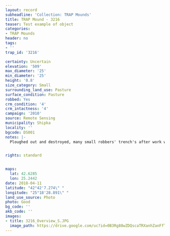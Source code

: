 ```yaml
---
layout: record
subheadline: 'Collection: TRAP Mounds'
title: TRAP Mound - 3216
teaser: Test example of object
categories:
- TRAP Mounds
header: no
tags:
- ''
trap_id: '3216'

certainty: Uncertain
elevation: '509'
max_diameter: '25'
min_diameter: '25'
height: '0.8'
size_category: Small
surrounding_land_use: Pasture
surface_condition: Pasture
robbed: Yes
crm_condition: '4'
crm_intactness: '4'
campaign: '2010'
source: Remote Sensing
municipality: Shipka
locality: ''
bgcode: DS001
notes: |-
  Ploughed out and destroyed, many small robbers' trench's after work with metal detector.


rights: standard


maps:
  lat: 42.6285
  lon: 25.2442
date: 2018-04-11
latitude: "42°42'7.274\" "
longitude: "25°18'28.891\" "
land_use_source: Photo
photo: Good
bg_code: ''
akb_code: ''
images:
- title: 3216_Overview_S.JPG
  image_path: https://drive.google.com/uc?id=0B3Rg88wZDQscaTRXanhZanFfTWs
---
```


